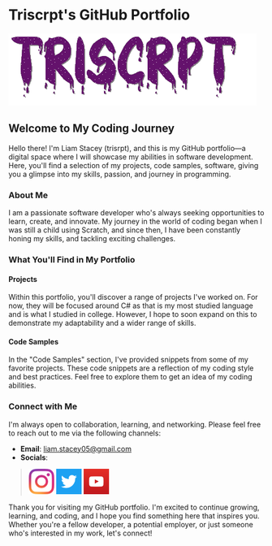 # Triscrpt's GitHub Portfolio
![](Images/Name.gif)

## Welcome to My Coding Journey

Hello there! I'm Liam Stacey (trisrpt), and this is my GitHub portfolio—a digital space where I will showcase my abilities in software development. Here, you'll find a selection of my projects, code samples, software, giving you a glimpse into my skills, passion, and journey in programming.

### About Me

I am a passionate software developer who's always seeking opportunities to learn, create, and innovate. My journey in the world of coding began when I was still a child using Scratch, and since then, I have been constantly honing my skills, and tackling exciting challenges.

### What You'll Find in My Portfolio

#### Projects

Within this portfolio, you'll discover a range of projects I've worked on. For now, they will be focused around C# as that is my most studied language and is what I studied in college. However, I hope to soon expand on this to demonstrate my adaptability and a wider range of skills.

#### Code Samples

In the "Code Samples" section, I've provided snippets from some of my favorite projects. These code snippets are a reflection of my coding style and best practices. Feel free to explore them to get an idea of my coding abilities.

### Connect with Me

I'm always open to collaboration, learning, and networking. Please feel free to reach out to me via the following channels:

- **Email**: [liam.stacey05@gmail.com](mailto:liam.stacey05@gmail.com)
- **Socials**:
>[<img src="Images/instagram_icon.png" width="50" height="50">](https://www.instagram.com/triscrpt/) [<img src="Images/twitter_icon.png" width="50" height="50">](https://twitter.com/triscrpt) [<img src="Images/youtube_icon.png" width="50" height="50">](https://www.youtube.com/@triscrpt)

Thank you for visiting my GitHub portfolio. I'm excited to continue growing, learning, and coding, and I hope you find something here that inspires you. Whether you're a fellow developer, a potential employer, or just someone who's interested in my work, let's connect!
